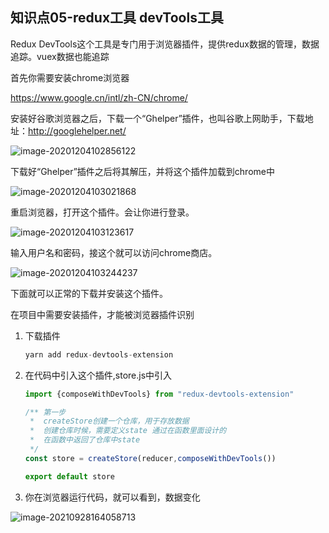 ## 知识点05-redux工具 devTools工具

Redux DevTools这个工具是专门用于浏览器插件，提供redux数据的管理，数据追踪。vuex数据也能追踪

首先你需要安装chrome浏览器

https://www.google.cn/intl/zh-CN/chrome/

安装好谷歌浏览器之后，下载一个“Ghelper”插件，也叫谷歌上网助手，下载地址：http://googlehelper.net/

![image-20201204102856122](https://woniumd.oss-cn-hangzhou.aliyuncs.com/web/xuchaobo/20210817233925.png)

下载好“Ghelper”插件之后将其解压，并将这个插件加载到chrome中

![image-20201204103021868](https://woniumd.oss-cn-hangzhou.aliyuncs.com/web/xuchaobo/20210817234005.png)

重启浏览器，打开这个插件。会让你进行登录。

![image-20201204103123617](https://woniumd.oss-cn-hangzhou.aliyuncs.com/web/xuchaobo/20210817234026.png)

输入用户名和密码，接这个就可以访问chrome商店。

![image-20201204103244237](https://woniumd.oss-cn-hangzhou.aliyuncs.com/web/xuchaobo/20210817234034.png)

下面就可以正常的下载并安装这个插件。



在项目中需要安装插件，才能被浏览器插件识别

1. 下载插件

    ```js
    yarn add redux-devtools-extension
    ```

2. 在代码中引入这个插件,store.js中引入

    ```js
    import {composeWithDevTools} from "redux-devtools-extension"
    
    /** 第一步
     *  createStore创建一个仓库，用于存放数据
     *  创建仓库时候，需要定义state 通过在函数里面设计的
     *  在函数中返回了仓库中state
     */
    const store = createStore(reducer,composeWithDevTools())
    
    export default store
    ```

3. 你在浏览器运行代码，就可以看到，数据变化

![image-20210928164058713](https://woniumd.oss-cn-hangzhou.aliyuncs.com/web/xuchaobo/20210928164058.png)
